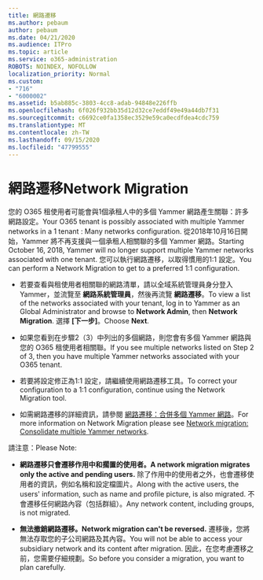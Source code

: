 ```yaml
---
title: 網路遷移
ms.author: pebaum
author: pebaum
ms.date: 04/21/2020
ms.audience: ITPro
ms.topic: article
ms.service: o365-administration
ROBOTS: NOINDEX, NOFOLLOW
localization_priority: Normal
ms.custom:
- "716"
- "6000002"
ms.assetid: b5ab885c-3803-4cc8-adab-94848e226ffb
ms.openlocfilehash: 6f026f932bb35d12d32ce7eddf49e49a44db7f31
ms.sourcegitcommit: c6692ce0fa1358ec3529e59ca0ecdfdea4cdc759
ms.translationtype: MT
ms.contentlocale: zh-TW
ms.lasthandoff: 09/15/2020
ms.locfileid: "47799555"
---
```

# <a name="network-migration"></a><span data-ttu-id="57482-102">網路遷移</span><span class="sxs-lookup"><span data-stu-id="57482-102">Network Migration</span></span>

<span data-ttu-id="57482-103">您的 O365 租使用者可能會與1個承租人中的多個 Yammer 網路產生關聯：許多網路設定。</span><span class="sxs-lookup"><span data-stu-id="57482-103">Your O365 tenant is possibly associated with multiple Yammer networks in a 1 tenant : Many networks configuration.</span></span> <span data-ttu-id="57482-104">從2018年10月16日開始，Yammer 將不再支援與一個承租人相關聯的多個 Yammer 網路。</span><span class="sxs-lookup"><span data-stu-id="57482-104">Starting October 16, 2018, Yammer will no longer support multiple Yammer networks associated with one tenant.</span></span> <span data-ttu-id="57482-105">您可以執行網路遷移，以取得慣用的1:1 設定。</span><span class="sxs-lookup"><span data-stu-id="57482-105">You can perform a Network Migration to get to a preferred 1:1 configuration.</span></span>
  
- <span data-ttu-id="57482-106">若要查看與租使用者相關聯的網路清單，請以全域系統管理員身分登入 Yammer，並流覽至 **網路系統管理員**，然後再流覽 **網路遷移**。</span><span class="sxs-lookup"><span data-stu-id="57482-106">To view a list of the networks associated with your tenant, log in to Yammer as an Global Administrator and browse to **Network Admin**, then **Network Migration**.</span></span> <span data-ttu-id="57482-107">選擇 **[下一步]**。</span><span class="sxs-lookup"><span data-stu-id="57482-107">Choose **Next**.</span></span>

- <span data-ttu-id="57482-108">如果您看到在步驟2（3）中列出的多個網路，則您會有多個 Yammer 網路與您的 O365 租使用者相關聯。</span><span class="sxs-lookup"><span data-stu-id="57482-108">If you see multiple networks listed on Step 2 of 3, then you have multiple Yammer networks associated with your O365 tenant.</span></span>

- <span data-ttu-id="57482-109">若要將設定修正為1:1 設定，請繼續使用網路遷移工具。</span><span class="sxs-lookup"><span data-stu-id="57482-109">To correct your configuration to a 1:1 configuration, continue using the Network Migration tool.</span></span>

- <span data-ttu-id="57482-110">如需網路遷移的詳細資訊，請參閱 [網路遷移：合併多個 Yammer 網路](https://docs.microsoft.com/yammer/configure-your-yammer-network/consolidate-multiple-yammer-networks)。</span><span class="sxs-lookup"><span data-stu-id="57482-110">For more information on Network Migration please see [Network migration: Consolidate multiple Yammer networks](https://docs.microsoft.com/yammer/configure-your-yammer-network/consolidate-multiple-yammer-networks).</span></span>

<span data-ttu-id="57482-111">請注意：</span><span class="sxs-lookup"><span data-stu-id="57482-111">Please Note:</span></span>
  
- <span data-ttu-id="57482-112">**網路遷移只會遷移作用中和擱置的使用者。**</span><span class="sxs-lookup"><span data-stu-id="57482-112">**A network migration migrates only the active and pending users.**</span></span> <span data-ttu-id="57482-113">除了作用中的使用者之外，也會遷移使用者的資訊，例如名稱和設定檔圖片。</span><span class="sxs-lookup"><span data-stu-id="57482-113">Along with the active users, the users' information, such as name and profile picture, is also migrated.</span></span> <span data-ttu-id="57482-114">不會遷移任何網路內容（包括群組）。</span><span class="sxs-lookup"><span data-stu-id="57482-114">Any network content, including groups, is not migrated.</span></span>

- <span data-ttu-id="57482-115">**無法撤銷網路遷移。**</span><span class="sxs-lookup"><span data-stu-id="57482-115">**Network migration can't be reversed.**</span></span> <span data-ttu-id="57482-116">遷移後，您將無法存取您的子公司網路及其內容。</span><span class="sxs-lookup"><span data-stu-id="57482-116">You will not be able to access your subsidiary network and its content after migration.</span></span> <span data-ttu-id="57482-117">因此，在您考慮遷移之前，您需要仔細規劃。</span><span class="sxs-lookup"><span data-stu-id="57482-117">So before you consider a migration, you want to plan carefully.</span></span>
